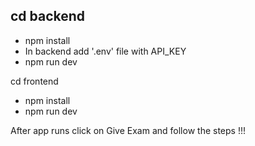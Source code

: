 ## cd backend
- npm install
- In backend add '.env' file with API_KEY
- npm run dev


cd frontend
- npm install
- npm run dev


After app runs click on Give Exam and follow the steps !!!